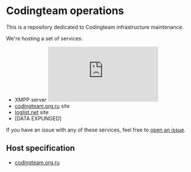 Codingteam operations
=====================

This is a repository dedicated to Codingteam infrastructure maintenance.

We're hosting a set of services:

- XMPP server [![xmpp.net score][badge-xmpp.net]][xmpp.net]
- [codingteam.org.ru][] site
- [loglist.net][] site
- [DATA EXPUNGED]

If you have an issue with any of these services, feel free to [open an
issue][issues].

Host specification
------------------

- [codingteam.org.ru][host-ctor]

[host-ctor]: ctor/Host.md

[codingteam.org.ru]: https://codingteam.org.ru
[issues]: https://github.com/codingteam/devops/issues
[loglist.net]: https://loglist.net
[xmpp.net]:  https://xmpp.net/result.php?domain=codingteam.org.ru&type=client

[badge-xmpp.net]: https://xmpp.net/badge.php?domain=codingteam.org.ru
